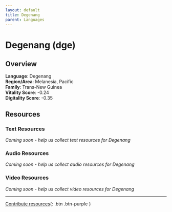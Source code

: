 ```yaml
---
layout: default
title: Degenang
parent: Languages
---
```


# Degenang (dge)

## Overview

**Language**: Degenang  
**Region/Area**: Melanesia, Pacific  
**Family**: Trans-New Guinea  
**Vitality Score**: -0.24  
**Digitality Score**: -0.35  

## Resources

### Text Resources
*Coming soon - help us collect text resources for Degenang*

### Audio Resources
*Coming soon - help us collect audio resources for Degenang*

### Video Resources
*Coming soon - help us collect video resources for Degenang*

---

[Contribute resources](https://fairtrain.github.io/){: .btn .btn-purple }
